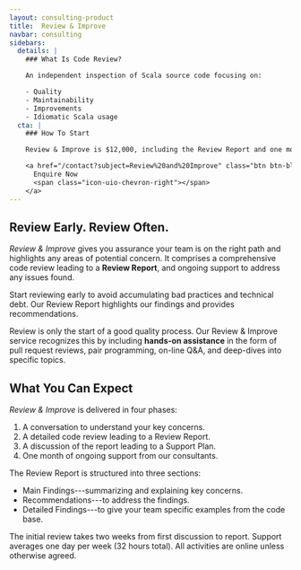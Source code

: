 ```yaml
---
layout: consulting-product
title:  Review & Improve
navbar: consulting
sidebars:
  details: |
    ### What Is Code Review?

    An independent inspection of Scala source code focusing on:

    - Quality
    - Maintainability
    - Improvements
    - Idiomatic Scala usage
  cta: |
    ### How To Start

    Review & Improve is $12,000, including the Review Report and one month of support.

    <a href="/contact?subject=Review%20and%20Improve" class="btn btn-block btn-primary">
      Enquire Now
      <span class="icon-uio-chevron-right"></span>
    </a>
---
```


## Review Early. Review Often.

_Review & Improve_ gives you assurance your team is on the right path and highlights any areas of potential concern. It comprises a comprehensive code review leading to a **Review Report**, and ongoing support to address any issues found.

Start reviewing early to avoid accumulating bad practices and technical debt. Our Review Report highlights our findings and provides recommendations.

Review is only the start of a good quality process. Our Review & Improve service recognizes this by including **hands-on assistance** in the form of pull request reviews, pair programming, on-line Q&A, and deep-dives into specific topics.

## What You Can Expect

_Review & Improve_ is delivered in four phases:

1. A conversation to understand your key concerns.
2. A detailed code review leading to a Review Report.
3. A discussion of the report leading to a Support Plan.
4. One month of ongoing support from our consultants.

The Review Report is structured into three sections:

- Main Findings---summarizing and explaining key concerns.
- Recommendations---to address the findings.
- Detailed Findings---to give your team specific examples from the code base.

The initial review takes two weeks from first discussion to report. Support averages one day per week (32 hours total). All activities are online unless otherwise agreed.
